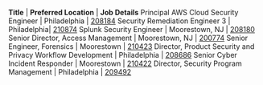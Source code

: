**Title**  |  **Preferred Location**  | **Job Details**
Principal AWS Cloud Security Engineer | Philadelphia | [208184](https://jobs.comcast.com/jobs/description/regular?external_or_internal=external&job_id=208184)
Security Remediation Engineer 3 | Philadelphia| [210874](https://jobs.comcast.com/jobs/description/regular?external_or_internal=external&job_id=210874)
Splunk Security Engineer | Moorestown, NJ | [208180](https://jobs.comcast.com/jobs/description/regular?external_or_internal=external&job_id=208180)
Senior Director, Access Management | Moorestown, NJ | [200774](https://jobs.comcast.com/jobs/description/regular?external_or_internal=external&job_id=200774)
Senior Engineer, Forensics | Moorestown | [210423](https://jobs.comcast.com/jobs/description/regular?external_or_internal=external&job_id=210423)
Director, Product Security and Privacy Workflow Development | Philadelphia | [208686](https://jobs.comcast.com/jobs/description/regular?external_or_internal=external&job_id=208686)
Senior Cyber Incident Responder | Moorestown | [210422](https://jobs.comcast.com/jobs/description/regular?external_or_internal=external&job_id=210422)
Director, Security Program Management | Philadelphia | [209492](https://jobs.comcast.com/jobs/description/regular?external_or_internal=external&job_id=209492)

